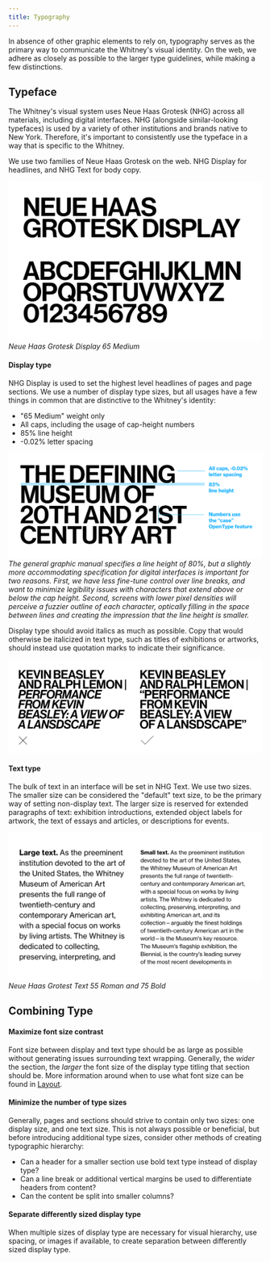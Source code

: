```yaml
---
title: Typography
---
```


In absence of other graphic elements to rely on, typography serves as the primary way to communicate the Whitney's visual identity. On the web, we adhere as closely as possible to the larger type guidelines, while making a few distinctions.

## Typeface

The Whitney's visual system uses Neue Haas Grotesk (NHG) across all materials, including digital interfaces. NHG (alongside similar-looking typefaces) is used by a variety of other institutions and brands native to New York. Therefore, it's important to consistently use the typeface in a way that is specific to the Whitney.

We use two families of Neue Haas Grotesk on the web. NHG Display for headlines, and NHG Text for body copy.

![Neue Haas Grotesk Display 65 Medium](/assets/images/nhg-display.png)
*Neue Haas Grotesk Display 65 Medium*


#### Display type

NHG Display is used to set the highest level headlines of pages and page sections. We use a number of display type sizes, but all usages have a few things in common that are distinctive to the Whitney's identity:
- "65 Medium" weight only
- All caps, including the usage of cap-height numbers
- 85% line height
- -0.02% letter spacing

![Display type properties](/assets/images/display-type-properties.png)
*The general graphic manual specifies a line height of 80%, but a slightly more accommodating specification for digital interfaces is important for two reasons. First, we have less fine-tune control over line breaks, and want to minimize legibility issues with characters that extend above or below the cap height. Second, screens with lower pixel densities will perceive a fuzzier outline of each character, optically filling in the space between lines and creating the impression that the line height is smaller.*

Display type should avoid italics as much as possible. Copy that would otherwise be italicized in text type, such as titles of exhibitions or artworks, should instead use quotation marks to indicate their significance.

![Display type italics](/assets/images/display-type-italics.png)

#### Text type

The bulk of text in an interface will be set in NHG Text. We use two sizes. The smaller size can be considered the "default" text size, to be the primary way of setting non-display text. The larger size is reserved for extended paragraphs of text: exhibition introductions, extended object labels for artwork, the text of essays and articles, or descriptions for events.

![Neue Haas Grotest Text 55 Roman and 75 Bold](/assets/images/nhg-text.png)
*Neue Haas Grotest Text 55 Roman and 75 Bold*


## Combining Type

#### Maximize font size contrast
Font size between display and text type should be as large as possible without generating issues surrounding text wrapping. Generally, the _wider_ the section, the _larger_ the font size of the display type titling that section should be. More information around when to use what font size can be found in [Layout](/7-layout).

#### Minimize the number of type sizes
Generally, pages and sections should strive to contain only two sizes: one display size, and one text size. This is not always possible or beneficial, but before introducing additional type sizes, consider other methods of creating typographic hierarchy:
- Can a header for a smaller section use bold text type instead of display type?
- Can a line break or additional vertical margins be used to differentiate headers from content?
- Can the content be split into smaller columns?

#### Separate differently sized display type
When multiple sizes of display type are necessary for visual hierarchy, use spacing, or images if available, to create separation between differently sized display type.
